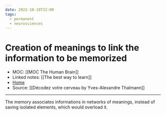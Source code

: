 ```yaml
---
date: 2022-10-18T22:00
tags:
  - permanent
  - neurosciences
---
```

# Creation of meanings to link the information to be memorized
- MOC: [[MOC The Human Brain]]
- Linked notes: [[The best way to learn]]
- [Home](https://misudashi.ga/)
- Source: [[Décodez votre cerveau by Yves-Alexandre Thalmann]]
----------
The memory associates informations in networks of meanings, instead of saving isolated elements, which would overload it.